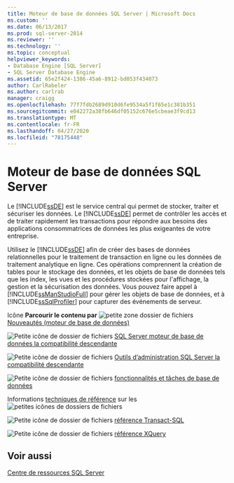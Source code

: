 ```yaml
---
title: Moteur de base de données SQL Server | Microsoft Docs
ms.custom: ''
ms.date: 06/13/2017
ms.prod: sql-server-2014
ms.reviewer: ''
ms.technology: ''
ms.topic: conceptual
helpviewer_keywords:
- Database Engine [SQL Server]
- SQL Server Database Engine
ms.assetid: 65e2f424-1386-45a6-8912-bd053f434073
author: CarlRabeler
ms.author: carlrab
manager: craigg
ms.openlocfilehash: 77f7fdb2689d910d6fe9534a5f1f65e1c381b351
ms.sourcegitcommit: e042272a38fb646df05152c676e5cbeae3f9cd13
ms.translationtype: MT
ms.contentlocale: fr-FR
ms.lasthandoff: 04/27/2020
ms.locfileid: "78175448"
---
```

# <a name="sql-server-database-engine"></a>Moteur de base de données SQL Server
  Le [!INCLUDE[ssDE](../includes/ssde-md.md)] est le service central qui permet de stocker, traiter et sécuriser les données. Le [!INCLUDE[ssDE](../includes/ssde-md.md)] permet de contrôler les accès et de traiter rapidement les transactions pour répondre aux besoins des applications consommatrices de données les plus exigeantes de votre entreprise.

 Utilisez le [!INCLUDE[ssDE](../includes/ssde-md.md)] afin de créer des bases de données relationnelles pour le traitement de transaction en ligne ou les données de traitement analytique en ligne. Ces opérations comprennent la création de tables pour le stockage des données, et les objets de base de données tels que les index, les vues et les procédures stockées pour l'affichage, la gestion et la sécurisation des données. Vous pouvez faire appel à [!INCLUDE[ssManStudioFull](../includes/ssmanstudiofull-md.md)] pour gérer les objets de base de données, et à [!INCLUDE[ssSqlProfiler](../includes/sssqlprofiler-md.md)] pour capturer des événements de serveur.

 Icône **Parcourir le contenu par** ![petite zone dossier de fichiers](../../2014/integration-services/media/filefolder-small.gif "Petite icône de dossier de fichiers") [Nouveautés (moteur de base de données)](whats-new-in-sql-server-2016.md)

 ![Petite icône de dossier de fichiers](../../2014/integration-services/media/filefolder-small.gif "Petite icône de dossier de fichiers") [SQL Server moteur de base de données la compatibilité descendante](sql-server-database-engine-backward-compatibility.md)

 ![Petite icône de dossier de fichiers](../../2014/integration-services/media/filefolder-small.gif "Petite icône de dossier de fichiers") [Outils d’administration SQL Server la compatibilité descendante](../../2014/database-engine/sql-server-management-tools-backward-compatibility.md)

 ![Petite icône de dossier de fichiers](../../2014/integration-services/media/filefolder-small.gif "Petite icône de dossier de fichiers") [fonctionnalités et tâches de base de données](../../2014/database-engine/database-engine-features-and-tasks.md)

 Informations [techniques de référence](../../2014/database-engine/technical-reference-database-engine.md) sur les ![petites icônes de dossiers de fichiers](../../2014/integration-services/media/filefolder-small.gif "Petite icône de dossier de fichiers")

 ![Petite icône de dossier de fichiers](../../2014/integration-services/media/filefolder-small.gif "Petite icône de dossier de fichiers") [référence Transact-SQL](/sql/t-sql/language-reference)

 ![Petite icône de dossier de fichiers](../../2014/integration-services/media/filefolder-small.gif "Petite icône de dossier de fichiers") [référence XQuery](/sql/xquery/xquery-language-reference-sql-server)

## <a name="see-also"></a>Voir aussi
 [Centre de ressources SQL Server](https://go.microsoft.com/fwlink/?LinkId=219676)


